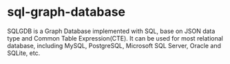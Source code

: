 # sql-graph-database
SQLGDB is a Graph Database implemented with SQL, base on JSON data type and Common Table Expression(CTE). It can be used for most relational database, including MySQL, PostgreSQL, Microsoft SQL Server, Oracle and SQLite, etc.

